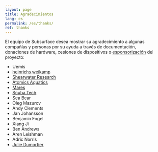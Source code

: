 ```yaml
---
layout: page
title: Agradecimientos
lang: es
permalink: /es/thanks/
ref: thanks
---
```


El equipo de Subsurface desea mostrar su agradecimiento a algunas compañías y personas por su ayuda a través de documentación, donaciones de hardware, cesiones de dispositivos o [esponsorización](https://github.com/sponsors/subsurface) del proyecto:

- Uemis
- [heinrichs weikamp](http://www.heinrichsweikamp.com)
- [Shearwater Research](http://www.shearwaterresearch.com)
- [Atomics Aquatics](http://www.atomicaquatics.com)
- [Mares](http://www.mares.com)
- [Scuba.Tech](https://www.scuba.tech)
- Sea Bear
- Oleg Mazurov
- Andy Clements
- Jan Johansson
- Benjamin Fogel
- Xiang Ji
- Ben Andrews
- Aren Leishman
- Adric Norris
- [Julie Dumortier](https://www.samakër.com)

<br/>

<br/>


